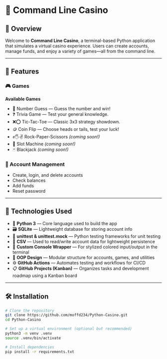 # 🎰 Command Line Casino

## 📝 Overview

Welcome to **Command Line Casino**, a terminal-based Python application that simulates a virtual casino experience. Users can create accounts, manage funds, and enjoy a variety of games—all from the command line.

---

## 🚀 Features

### 🎮 Games  
**Available Games**
- 🧠 Number Guess — Guess the number and win!
- ❓ Trivia Game — Test your general knowledge.
- ❌⭕ Tic-Tac-Toe — Classic 3x3 strategy showdown.
- 🪙 Coin Flip — Choose heads or tails, test your luck!
- ✊🖐✌ Rock-Paper-Scissors *(coming soon!)*
- 🎰 Slot Machine *(coming soon!)*
- 🃏 Blackjack *(coming soon!)*

### 🧾 Account Management
- Create, login, and delete accounts  
- Check balances  
- Add funds  
- Reset password  

---

## 🧪 Technologies Used

- 🐍 **Python 3** — Core language used to build the app  
- 🗃️ **SQLite** — Lightweight database for storing account info  
- 🧪 **unittest & unittest.mock** — Python testing frameworks for unit testing  
- 📁 **CSV** — Used to read/write account data for lightweight persistence  
- 🎨 **Custom Console Wrapper** — For stylized colored input/output in the terminal  
- 🧩 **OOP Design** — Modular structure for accounts, games, and utilities  
- ⚙️ **GitHub Actions** — Automates testing and workflows for CI/CD  
- 📋 **GitHub Projects (Kanban)** — Organizes tasks and development roadmap using a Kanban board 
---

## 🛠️ Installation

```bash
# Clone the repository
git clone https://github.com/moffd234/Python-Casino.git
cd Python-Casino

# Set up a virtual environment (optional but recommended)
python3 -m venv .venv
source .venv/bin/activate

# Install dependencies
pip install -r requirements.txt
```